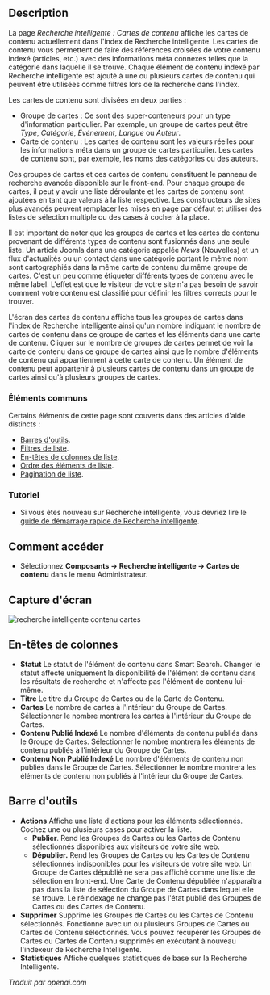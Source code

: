 <!-- Filename: Help4.x:Smart_Search:_Content_Maps  / Display title: Recherche intelligente : Cartes de Contenu -->

## Description

La page *Recherche intelligente : Cartes de contenu* affiche les cartes de contenu actuellement dans l'index de Recherche intelligente. Les cartes de contenu vous permettent de faire des références croisées de votre contenu indexé (articles, etc.) avec des informations méta connexes telles que la catégorie dans laquelle il se trouve. Chaque élément de contenu indexé par Recherche intelligente est ajouté à une ou plusieurs cartes de contenu qui peuvent être utilisées comme filtres lors de la recherche dans l'index.

Les cartes de contenu sont divisées en deux parties :

- Groupe de cartes : Ce sont des super-conteneurs pour un type d'information particulier. Par exemple, un groupe de cartes peut être *Type*, *Catégorie*, *Événement*, *Langue* ou *Auteur*.
- Carte de contenu : Les cartes de contenu sont les valeurs réelles pour les informations méta dans un groupe de cartes particulier. Les cartes de contenu sont, par exemple, les noms des catégories ou des auteurs.

Ces groupes de cartes et ces cartes de contenu constituent le panneau de recherche avancée disponible sur le front-end. Pour chaque groupe de cartes, il peut y avoir une liste déroulante et les cartes de contenu sont ajoutées en tant que valeurs à la liste respective. Les constructeurs de sites plus avancés peuvent remplacer les mises en page par défaut et utiliser des listes de sélection multiple ou des cases à cocher à la place.

Il est important de noter que les groupes de cartes et les cartes de contenu provenant de différents types de contenu sont fusionnés dans une seule liste. Un article Joomla dans une catégorie appelée *News* (Nouvelles) et un flux d'actualités ou un contact dans une catégorie portant le même nom sont cartographiés dans la même carte de contenu du même groupe de cartes. C'est un peu comme étiqueter différents types de contenu avec le même label. L'effet est que le visiteur de votre site n'a pas besoin de savoir comment votre contenu est classifié pour définir les filtres corrects pour le trouver.

L'écran des cartes de contenu affiche tous les groupes de cartes dans l'index de Recherche intelligente ainsi qu'un nombre indiquant le nombre de cartes de contenu dans ce groupe de cartes et les éléments dans une carte de contenu. Cliquer sur le nombre de groupes de cartes permet de voir la carte de contenu dans ce groupe de cartes ainsi que le nombre d'éléments de contenu qui appartiennent à cette carte de contenu. Un élément de contenu peut appartenir à plusieurs cartes de contenu dans un groupe de cartes ainsi qu'à plusieurs groupes de cartes.

### Éléments communs

Certains éléments de cette page sont couverts dans des articles d'aide distincts :

* [Barres d'outils](jdocmanual?article=help/common-elements/toolbars).
* [Filtres de liste](jdocmanual?article=help/common-elements/list-filters).
* [En-têtes de colonnes de liste](jdocmanual?article=help/common-elements/list-column-headers).
* [Ordre des éléments de liste](jdocmanual?article=help/common-elements/list-ordering).
* [Pagination de liste](jdocmanual?article=help/common-elements/list-pagination).

### Tutoriel

* Si vous êtes nouveau sur Recherche intelligente, vous devriez lire le [guide de démarrage rapide de Recherche intelligente](https://docs.joomla.org/Smart_Search_quickstart_guide).

## Comment accéder

- Sélectionnez **Composants → Recherche intelligente → Cartes de contenu** dans le menu Administrateur.

## Capture d'écran

![recherche intelligente contenu cartes](../../../fr/images/smart-search/smart-search-content-maps.png)

## En-têtes de colonnes

- **Statut** Le statut de l'élément de contenu dans Smart Search. Changer le
  statut affecte uniquement la disponibilité de l'élément de contenu dans les résultats de recherche
  et n'affecte pas l'élément de contenu lui-même.
- **Titre** Le titre du Groupe de Cartes ou de la Carte de Contenu.
- **Cartes** Le nombre de cartes à l'intérieur du Groupe de Cartes. Sélectionner le
  nombre montrera les cartes à l'intérieur du Groupe de Cartes.
- **Contenu Publié Indexé** Le nombre d'éléments de contenu publiés
  dans le Groupe de Cartes. Sélectionner le nombre montrera les éléments de contenu publiés
  à l'intérieur du Groupe de Cartes.
- **Contenu Non Publié Indexé** Le nombre d'éléments de contenu non publiés
  dans le Groupe de Cartes. Sélectionner le nombre montrera les éléments de contenu non publiés
  à l'intérieur du Groupe de Cartes.

## Barre d'outils

- **Actions** Affiche une liste d'actions pour les éléments sélectionnés. Cochez une
  ou plusieurs cases pour activer la liste.
  - **Publier**. Rend les Groupes de Cartes ou les Cartes de Contenu sélectionnés disponibles
    aux visiteurs de votre site web.
  - **Dépublier.** Rend les Groupes de Cartes ou les Cartes de Contenu sélectionnés
    indisponibles pour les visiteurs de votre site web. Un Groupe de Cartes dépublié ne sera
    pas affiché comme une liste de sélection en front-end. Une Carte de Contenu dépubliée n'apparaîtra pas dans la liste de sélection du Groupe de Cartes dans lequel elle se trouve. Le réindexage ne change pas l'état publié des Groupes de Cartes ou des Cartes de Contenu.
- **Supprimer** Supprime les Groupes de Cartes ou les Cartes de Contenu sélectionnés. Fonctionne
  avec un ou plusieurs Groupes de Cartes ou Cartes de Contenu sélectionnés. Vous pouvez
  récupérer les Groupes de Cartes ou Cartes de Contenu supprimés en exécutant à nouveau l'indexeur de Recherche Intelligente.
- **Statistiques** Affiche quelques statistiques de base sur la Recherche Intelligente.

*Traduit par openai.com*

